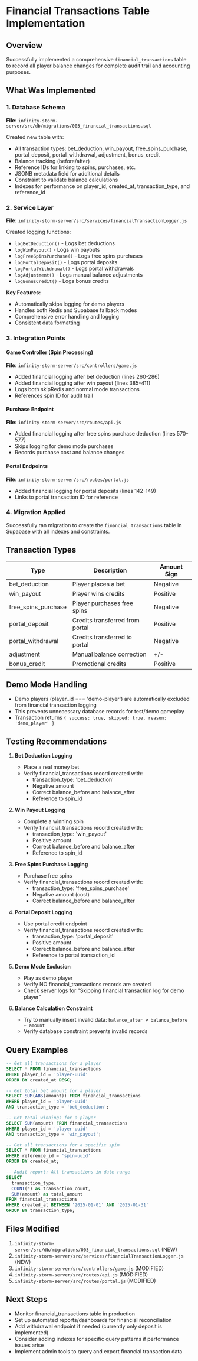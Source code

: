 # Financial Transactions Table Implementation

## Overview
Successfully implemented a comprehensive `financial_transactions` table to record all player balance changes for complete audit trail and accounting purposes.

## What Was Implemented

### 1. Database Schema
**File:** `infinity-storm-server/src/db/migrations/003_financial_transactions.sql`

Created new table with:
- All transaction types: bet_deduction, win_payout, free_spins_purchase, portal_deposit, portal_withdrawal, adjustment, bonus_credit
- Balance tracking (before/after)
- Reference IDs for linking to spins, purchases, etc.
- JSONB metadata field for additional details
- Constraint to validate balance calculations
- Indexes for performance on player_id, created_at, transaction_type, and reference_id

### 2. Service Layer
**File:** `infinity-storm-server/src/services/financialTransactionLogger.js`

Created logging functions:
- `logBetDeduction()` - Logs bet deductions
- `logWinPayout()` - Logs win payouts
- `logFreeSpinsPurchase()` - Logs free spins purchases
- `logPortalDeposit()` - Logs portal deposits
- `logPortalWithdrawal()` - Logs portal withdrawals
- `logAdjustment()` - Logs manual balance adjustments
- `logBonusCredit()` - Logs bonus credits

**Key Features:**
- Automatically skips logging for demo players
- Handles both Redis and Supabase fallback modes
- Comprehensive error handling and logging
- Consistent data formatting

### 3. Integration Points

#### Game Controller (Spin Processing)
**File:** `infinity-storm-server/src/controllers/game.js`

- Added financial logging after bet deduction (lines 260-286)
- Added financial logging after win payout (lines 385-411)
- Logs both skipRedis and normal mode transactions
- References spin ID for audit trail

#### Purchase Endpoint
**File:** `infinity-storm-server/src/routes/api.js`

- Added financial logging after free spins purchase deduction (lines 570-577)
- Skips logging for demo mode purchases
- Records purchase cost and balance changes

#### Portal Endpoints
**File:** `infinity-storm-server/src/routes/portal.js`

- Added financial logging for portal deposits (lines 142-149)
- Links to portal transaction ID for reference

### 4. Migration Applied
Successfully ran migration to create the `financial_transactions` table in Supabase with all indexes and constraints.

## Transaction Types

| Type | Description | Amount Sign |
|------|-------------|-------------|
| bet_deduction | Player places a bet | Negative |
| win_payout | Player wins credits | Positive |
| free_spins_purchase | Player purchases free spins | Negative |
| portal_deposit | Credits transferred from portal | Positive |
| portal_withdrawal | Credits transferred to portal | Negative |
| adjustment | Manual balance correction | +/- |
| bonus_credit | Promotional credits | Positive |

## Demo Mode Handling
- Demo players (player_id === 'demo-player') are automatically excluded from financial transaction logging
- This prevents unnecessary database records for test/demo gameplay
- Transaction returns `{ success: true, skipped: true, reason: 'demo_player' }`

## Testing Recommendations

1. **Bet Deduction Logging**
   - Place a real money bet
   - Verify financial_transactions record created with:
     - transaction_type: 'bet_deduction'
     - Negative amount
     - Correct balance_before and balance_after
     - Reference to spin_id

2. **Win Payout Logging**
   - Complete a winning spin
   - Verify financial_transactions record created with:
     - transaction_type: 'win_payout'
     - Positive amount
     - Correct balance_before and balance_after
     - Reference to spin_id

3. **Free Spins Purchase Logging**
   - Purchase free spins
   - Verify financial_transactions record created with:
     - transaction_type: 'free_spins_purchase'
     - Negative amount (cost)
     - Correct balance_before and balance_after

4. **Portal Deposit Logging**
   - Use portal credit endpoint
   - Verify financial_transactions record created with:
     - transaction_type: 'portal_deposit'
     - Positive amount
     - Correct balance_before and balance_after
     - Reference to portal transaction_id

5. **Demo Mode Exclusion**
   - Play as demo player
   - Verify NO financial_transactions records are created
   - Check server logs for "Skipping financial transaction log for demo player"

6. **Balance Calculation Constraint**
   - Try to manually insert invalid data: `balance_after ≠ balance_before + amount`
   - Verify database constraint prevents invalid records

## Query Examples

```sql
-- Get all transactions for a player
SELECT * FROM financial_transactions 
WHERE player_id = 'player-uuid' 
ORDER BY created_at DESC;

-- Get total bet amount for a player
SELECT SUM(ABS(amount)) FROM financial_transactions 
WHERE player_id = 'player-uuid' 
AND transaction_type = 'bet_deduction';

-- Get total winnings for a player
SELECT SUM(amount) FROM financial_transactions 
WHERE player_id = 'player-uuid' 
AND transaction_type = 'win_payout';

-- Get all transactions for a specific spin
SELECT * FROM financial_transactions 
WHERE reference_id = 'spin-uuid' 
ORDER BY created_at;

-- Audit report: All transactions in date range
SELECT 
  transaction_type,
  COUNT(*) as transaction_count,
  SUM(amount) as total_amount
FROM financial_transactions 
WHERE created_at BETWEEN '2025-01-01' AND '2025-01-31'
GROUP BY transaction_type;
```

## Files Modified

1. `infinity-storm-server/src/db/migrations/003_financial_transactions.sql` (NEW)
2. `infinity-storm-server/src/services/financialTransactionLogger.js` (NEW)
3. `infinity-storm-server/src/controllers/game.js` (MODIFIED)
4. `infinity-storm-server/src/routes/api.js` (MODIFIED)
5. `infinity-storm-server/src/routes/portal.js` (MODIFIED)

## Next Steps

- Monitor financial_transactions table in production
- Set up automated reports/dashboards for financial reconciliation
- Add withdrawal endpoint if needed (currently only deposit is implemented)
- Consider adding indexes for specific query patterns if performance issues arise
- Implement admin tools to query and export financial transaction data

